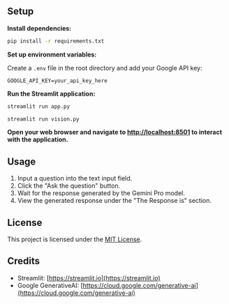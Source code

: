 ## Setup

**Install dependencies:**

```bash
pip install -r requirements.txt
```

**Set up environment variables:**

Create a `.env` file in the root directory and add your Google API key:

```plaintext
GOOGLE_API_KEY=your_api_key_here
```

**Run the Streamlit application:**

```bash
streamlit run app.py
```

```bash
streamlit run vision.py
```

**Open your web browser and navigate to [http://localhost:8501](http://localhost:8501) to interact with the application.**

## Usage

1. Input a question into the text input field.
2. Click the "Ask the question" button.
3. Wait for the response generated by the Gemini Pro model.
4. View the generated response under the "The Response is" section.

## License

This project is licensed under the [MIT License](LICENSE).

## Credits

- Streamlit: [https://streamlit.io](https://streamlit.io)
- Google GenerativeAI: [https://cloud.google.com/generative-ai](https://cloud.google.com/generative-ai)

```

```
